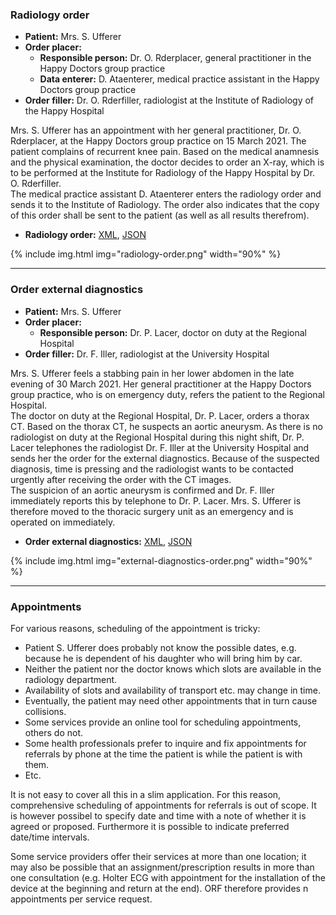 ### Radiology order

* **Patient:** Mrs. S. Ufferer
* **Order placer:** 
   * **Responsible person:** Dr. O. Rderplacer, general practitioner in the Happy Doctors group practice
   * **Data enterer:** D. Ataenterer, medical practice assistant in the Happy Doctors group practice
* **Order filler:** Dr. O. Rderfiller, radiologist at the Institute of Radiology of the Happy Hospital

Mrs. S. Ufferer has an appointment with her general practitioner, Dr. O. Rderplacer, at the Happy Doctors group practice on 15 March 2021. The patient complains of recurrent knee pain. Based on the medical anamnesis and the physical examination, the doctor decides to order an X-ray, which is to be performed at the Institute for Radiology of the Happy Hospital by Dr. O. Rderfiller.   
The medical practice assistant D. Ataenterer enters the radiology order and sends it to the Institute of Radiology. The order also indicates that the copy of this order shall be sent to the patient (as well as all results therefrom).

* **Radiology order:** [XML](Bundle-radiology-order.xml.html), [JSON](Bundle-radiology-order.json.html)

{% include img.html img="radiology-order.png" width="90%" %}

*************************************************************************
### Order external diagnostics

* **Patient:** Mrs. S. Ufferer
* **Order placer:** 
   * **Responsible person:** Dr. P. Lacer, doctor on duty at the Regional Hospital
* **Order filler:** Dr. F. Iller, radiologist at the University Hospital

Mrs. S. Ufferer feels a stabbing pain in her lower abdomen in the late evening of 30 March 2021. Her general practitioner at the Happy Doctors group practice, who is on emergency duty, refers the patient to the Regional Hospital.   
The doctor on duty at the Regional Hospital, Dr. P. Lacer, orders a thorax CT. Based on the thorax CT, he suspects an aortic aneurysm. As there is no radiologist on duty at the Regional Hospital during this night shift, Dr. P. Lacer telephones the radiologist Dr. F. Iller at the University Hospital and sends her the order for the external diagnostics. Because of the suspected diagnosis, time is pressing and the radiologist wants to be contacted urgently after receiving the order with the CT images.   
The suspicion of an aortic aneurysm is confirmed and Dr. F. Iller immediately reports this by telephone to Dr. P. Lacer. Mrs. S. Ufferer is therefore moved to the thoracic surgery unit as an emergency and is operated on immediately. 

* **Order external diagnostics:** [XML](Bundle-external-diagnostics-order.xml.html), [JSON](Bundle-external-diagnostics-order.json.html)

{% include img.html img="external-diagnostics-order.png" width="90%" %}

*************************************************************************
### Appointments

For various reasons, scheduling of the appointment is tricky:
* Patient S. Ufferer does probably not know the possible dates, e.g. because he is dependent of his daughter who will bring him by car.
* Neither the patient nor the doctor knows which slots are available in the radiology department.
* Availability of slots and availability of transport etc. may change in time.
* Eventually, the patient may need other appointments that in turn cause collisions.
* Some services provide an online tool for scheduling appointments, others do not.
* Some health professionals prefer to inquire and fix appointments for referrals by phone at the time the patient is while the patient is with them.
* Etc.

It is not easy to cover all this in a slim application. For this reason, comprehensive scheduling of appointments for referrals is out of scope. It is however possibel to specify date and time with a note of whether it is agreed or proposed. Furthermore it is possible to indicate preferred date/time intervals.  

Some service providers offer their services at more than one location; it may also be possible that an assignment/prescription results in more than one consultation (e.g. Holter ECG with appointment for the installation of the device at the beginning and return at the end). ORF therefore provides n appointments per service request. 

